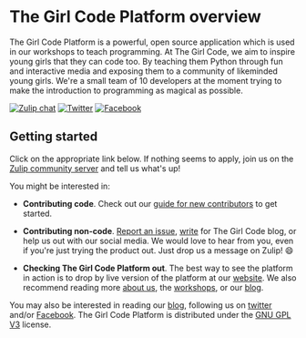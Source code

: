 # The Girl Code Platform overview

The Girl Code Platform is a powerful, open source application which is used in our workshops to teach programming. At The Girl Code, we aim to inspire young girls that they can code too. By teaching them Python through fun and interactive media and exposing them to a community of likeminded young girls. We're a small team of 10 developers at the moment trying to make the introduction to programming as magical as possible.

[![Zulip chat](https://img.shields.io/badge/zulip-tgc-brightgreen.svg)](tgc.zulipchat.com) 
[![Twitter](https://img.shields.io/badge/twitter-@TheGirlCode5-blue.svg?style=flat)](https://twitter.com/TheGirlCode5) 
[![Facebook](https://img.shields.io/badge/Facebook-@girlscancodetoo-blue.svg?style=flat)](https://www.facebook.com/girlscancodetoo/)

## Getting started

Click on the appropriate link below. If nothing seems to apply, 
join us on the [Zulip community server](tgc.zulipchat.com) and tell us what's up!

You might be interested in:

- **Contributing code**. Check out our [guide for new contributors](https://github.com/thegirlcode/Platform/wiki) to get started.

- **Contributing non-code**. [Report an issue](https://github.com/thegirlcode/Platform/issues), 
[write](https://medium.com/@girlscodetoo) for The Girl Code blog, 
or help us out with our social media. We would love to hear from 
you, even if you're just trying the product out. Just drop us a 
message on Zulip! :smile:

- **Checking The Girl Code Platform out**. The best way to see 
the platform in action is to drop by live version of the platform 
at our [website](http://thegirlcode.co/). We also recommend 
reading more [about us](http://thegirlcode.co/aboutus/), the 
[workshops](http://thegirlcode.co/workshops/), or our 
[blog](https://medium.com/@girlscodetoo).

You may also be interested in reading our 
[blog](https://medium.com/@girlscodetoo), following us on 
[twitter](https://twitter.com/TheGirlCode5) and/or 
[Facebook](https://www.facebook.com/girlscancodetoo/). The Girl 
Code Platform is distributed under the [GNU GPL 
V3](https://github.com/thegirlcode/Platform/blob/master/LICENSE) 
license.
